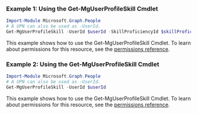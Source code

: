 ### Example 1: Using the Get-MgUserProfileSkill Cmdlet
```powershell
Import-Module Microsoft.Graph.People
# A UPN can also be used as -UserId.
Get-MgUserProfileSkill -UserId $userId -SkillProficiencyId $skillProficiencyId
```
This example shows how to use the Get-MgUserProfileSkill Cmdlet.
To learn about permissions for this resource, see the [permissions reference](/graph/permissions-reference).
### Example 2: Using the Get-MgUserProfileSkill Cmdlet
```powershell
Import-Module Microsoft.Graph.People
# A UPN can also be used as -UserId.
Get-MgUserProfileSkill -UserId $userId
```
This example shows how to use the Get-MgUserProfileSkill Cmdlet.
To learn about permissions for this resource, see the [permissions reference](/graph/permissions-reference).
